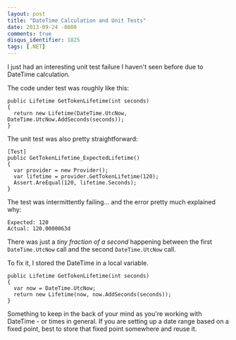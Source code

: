 ```yaml
---
layout: post
title: "DateTime Calculation and Unit Tests"
date: 2013-09-24 -0800
comments: true
disqus_identifier: 1825
tags: [.NET]
---
```

I just had an interesting unit test failure I haven't seen before due to
DateTime calculation.

The code under test was roughly like this:

    public Lifetime GetTokenLifetime(int seconds)
    {
      return new Lifetime(DateTime.UtcNow, DateTime.UtcNow.AddSeconds(seconds));
    }

The unit test was also pretty straightforward:

    [Test]
    public GetTokenLifetime_ExpectedLifetime()
    {
      var provider = new Provider();
      var lifetime = provider.GetTokenLifetime(120);
      Assert.AreEqual(120, lifetime.Seconds);
    }

The test was intermittently failing... and the error pretty much
explained why:

    Expected: 120
    Actual: 120.0000063d

There was just a *tiny fraction of a second* happening between the first
`DateTime.UtcNow` call and the second `DateTime.UtcNow` call.

To fix it, I stored the DateTime in a local variable.

    public Lifetime GetTokenLifetime(int seconds)
    {
      var now = DateTime.UtcNow;
      return new Lifetime(now, now.AddSeconds(seconds));
    }

Something to keep in the back of your mind as you're working with
DateTime - or times in general. If you are setting up a date range based
on a fixed point, best to store that fixed point somewhere and reuse it.

